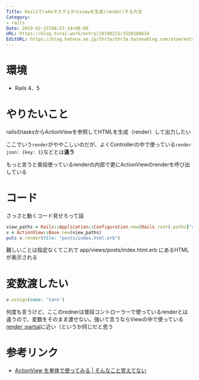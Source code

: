 ```yaml
---
Title: Railsでrakeタスク上からviewを生成(render)する方法
Category:
- rails
Date: 2019-02-15T08:57:14+09:00
URL: https://blog.turai.work/entry/20190215/1550188634
EditURL: https://blog.hatena.ne.jp/thr3a/thr3a.hatenablog.com/atom/entry/17680117126964724874
---
```


# 環境

- Rails 4、5

# やりたいこと

railsのtasksからActionViewを参照してHTMLを生成（render）して出力したい

ここでいう`render`がややこしいのだが、よくControllerの中で使っている`render json: {key: 1}`などとは**違う**

もっと言うと普段使っているrenderの内部で更にActionViewのrenderを呼び出している

# コード

さっさと動くコード見せろって話

```ruby
view_paths = Rails::Application::Configuration.new(Rails.root).paths["app/views"]
v = ActionView::Base.new(view_paths)
puts v.render(file: "posts/index.html.erb")
```

難しいことは指定なくてこれで app/views/posts/index.html.erb にあるHTMLが表示される

# 変数渡したい

```ruby
v.assign(name: 'taro')
```

何度も言うけど、ここのrednerは普段コントローラーで使っているrenderとは違うので、変数をそのまま渡せない。強いて言うならViewの中で使っている[render :partial](https://qiita.com/shizuma/items/1c655dadd2e04b3990a8)に近い（というか同じだと思う

# 参考リンク

- [ActionView を単体で使ってみる | そんなこと覚えてない](https://blog.eiel.info/blog/2014/07/18/action-view/)
